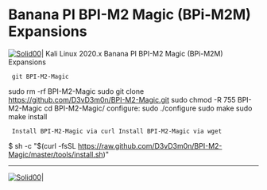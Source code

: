 # Banana PI BPI-M2 Magic (BPi-M2M) Expansions 
[![Solid00](https://raspberry-valley.azurewebsites.net/img/raspibanner.jpg)](https://github.com/D3vD3m0n/)| 
Kali Linux 2020.x Banana PI BPI-M2 Magic (BPi-M2M) Expansions 

     git BPI-M2-Magic

sudo rm -rf BPI-M2-Magic
sudo git clone https://github.com/D3vD3m0n/BPI-M2-Magic.git
sudo chmod -R 755 BPI-M2-Magic
cd BPI-M2-Magic/
configure:
sudo ./configure
sudo make
sudo make install

     Install BPI-M2-Magic via curl Install BPI-M2-Magic via wget 

$ sh -c "$(curl -fsSL https://raw.github.com/D3vD3m0n/BPI-M2-Magic/master/tools/install.sh)"

______________________________________________________
[![Solid00](https://raspberry-valley.azurewebsites.net/img/raspibanner.jpg)](https://github.com/D3vD3m0n/)| 
